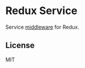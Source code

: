 Redux Service
=============

Service [middleware](http://redux.js.org/docs/advanced/Middleware.html) for Redux.

## License

MIT
